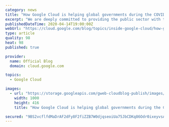 ```yaml
---
category: news
title: "How Google Cloud is helping global governments during the COVID-19 pandemic, and our future plans to work with the public sector"
excerpt: "We are deeply committed to providing the public sector with the best technology to help improve government services and increase operational effectiveness, and we continue to work with government agencies to advocate for and contribute to the responsible and beneficial use of technology. Around the world,"
publishedDateTime: 2020-04-14T19:00:00Z
webUrl: "https://cloud.google.com/blog/topics/inside-google-cloud/how-google-cloud-is-helping-global-governments-during-the-covid-19-pandemic/"
type: article
quality: 98
heat: 98
published: true

provider:
  name: Official Blog
  domain: cloud.google.com

topics:
  - Google Cloud

images:
  - url: "https://storage.googleapis.com/gweb-cloudblog-publish/images/google_cloud_network-01.max-1000x1000.jpg"
    width: 1000
    height: 416
    title: "How Google Cloud is helping global governments during the COVID-19 pandemic, and our future plans to work with the public sector"

secured: "9BS2vcflfdMaDrAF2dFy8F2fiZZB7W0djqseoiUa75JbCDKq86Odr0ixeyvsAGyndZcW1rqFLgofgqYTf+1u6wWVCNuGShGTIAi9XEiRs+qYO8AX+iPtomMoaXEd/4tiwla4NYppkJg6t6y7Y9RYNk7HXYPPS4fkuo75AFOkgw6PpUsyZ4lVrOqINitUAiw0nHV/M38GrzARVwLR2nR0hNtH9r/ubleJczt/jJQfHc7vaOzs2yFo0PP6sTPwEWOsGnjEop/mdD+/pMOYSeAuUhHtva5TgJeGLPMQKMJemA6Nl+/Y5japM63FKuTVOclASPch+3v7UHvvxBHVSfYGjQ==;B6oZHowDmvKsP2VHyTvqVg=="
---
```


